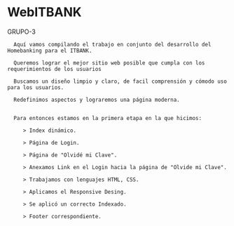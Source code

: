 # WebITBANK
GRUPO-3
  
  <Bienvenido a el Repositorio WEB>
      
      Aquí vamos compilando el trabajo en conjunto del desarrollo del Homebanking para el ITBANK.
          
      Queremos lograr el mejor sitio web posible que cumpla con los requerimientos de los usuarios
         
      Buscamos un diseño limpio y claro, de facil comprensión y cómodo uso para los usuarios.
          
      Redefinimos aspectos y lograremos una página moderna.
  
 
      Para entonces estamos en la primera etapa en la que hicimos:
      
         > Index dinámico.
   
         > Página de Login.
    
         > Página de "Olvidé mi Clave".
    
         > Anexamos Link en el Login hacia la página de "Olvide mi Clave".
    
         > Trabajamos con lenguajes HTML, CSS.
    
         > Aplicamos el Responsive Desing.
    
         > Se aplicó un correcto Indexado.
    
         > Footer correspondiente.
  



